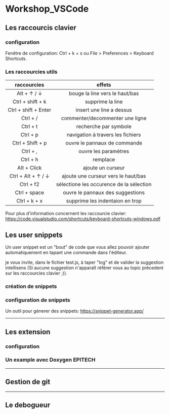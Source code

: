 # Workshop_VSCode

## **Les raccourcis clavier**

### configuration

Fenêtre de configuration: Ctrl + k + s ou File > Preferences > Keyboard Shortcuts.

### **Les raccourcies utils**

|     raccourcies      |                  effets                  |
| :------------------: | :--------------------------------------: |
|     Alt + ↑ / ↓      |      bouge la line vers le haut/bas      |
|   Ctrl + shift + k   |             supprime la line             |
| Ctrl + shift + Enter |         insert une line a dessus         |
|       Ctrl + /       |     commenter/decommenter une ligne      |
|       Ctrl + t       |          recherche par symbole           |
|       Ctrl + p       |    navigation à travers les fichiers     |
|   Ctrl + Shift + p   |       ouvre le pannaux de commande       |
|       Ctrl + ,       |           ouvre les paramètres           |
|       Ctrl + h       |                 remplace                 |
|     Alt + Click      |            ajoute un curseur             |
|  Ctrl + Alt + ↑ / ↓  |   ajoute une curseur vers le haut/bas    |
|      Ctrl + f2       | sélectione les occurence de la sélection |
|     Ctrl + space     |     ouvre le pannaux des suggestions     |
|     Ctrl + k + x     |     supprime les indentaion en trop      |

Pour plus d'information concernent les raccourcie clavier: <https://code.visualstudio.com/shortcuts/keyboard-shortcuts-windows.pdf>

## Les user snippets

Un user snippet est un "bout" de code que vous allez pouvoir ajouter automatiquement en tapant une commande dans l'éditeur.

je vous invite, dans le fichier test.js, à taper "log" et de valider la suggestion intellisens (Si aucune suggestion n'apparaît référer vous au topic précedent sur les raccourcies clavier ;)).

### création de snippets

### configuration de snippets

Un outil pour génerer des snippets: https://snippet-generator.app/

---

## Les extension

### configuration

### Un example avec Doxygen EPITECH

---

## Gestion de git

---

## Le debogueur
